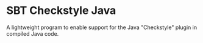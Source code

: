 # SBT Checkstyle Java

A lightweight program to enable support for the Java "Checkstyle" plugin in compiled Java code.